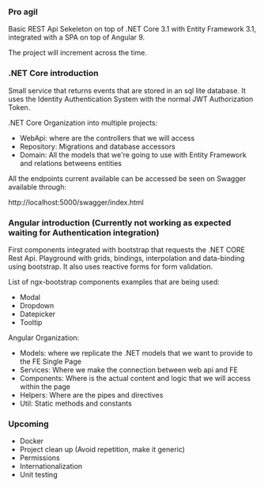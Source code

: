 ### Pro agil

Basic REST Api Sekeleton on top of .NET Core 3.1 with Entity Framework 3.1, integrated with a SPA on top of Angular 9.

The project will increment across the time.

### .NET Core introduction

Small service that returns events that are stored in an sql lite database.
It uses the Identity Authentication System with the normal JWT Authorization Token.

.NET Core Organization into multiple projects:

- WebApi: where are the controllers that we will access
- Repository: Migrations and database accessors
- Domain: All the models that we're going to use with Entity Framework and relations betweens entities

All the endpoints current available can be accessed be seen on Swagger available through:

http://localhost:5000/swagger/index.html

### Angular introduction (Currently not working as expected waiting for Authentication integration)

First components integrated with bootstrap that requests the .NET CORE Rest Api.
Playground with grids, bindings, interpolation and data-binding using bootstrap. It also uses reactive forms for form validation.

List of ngx-bootstrap components examples that are being used:

- Modal
- Dropdown
- Datepicker
- Tooltip

Angular Organization:

- Models: where we replicate the .NET models that we want to provide to the FE Single Page
- Services: Where we make the connection between web api and FE
- Components: Where is the actual content and logic that we will access within the page
- Helpers: Where are the pipes and directives
- Util: Static methods and constants

### Upcoming

- Docker
- Project clean up (Avoid repetition, make it generic)
- Permissions
- Internationalization
- Unit testing
